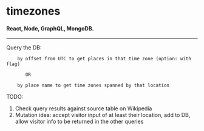 # timezones

#### React, Node, GraphQL, MongoDB.
-------------------------------------------------------------------------------

Query the DB:

```
    by offset from UTC to get places in that time zone (option: with flag)

       OR
    
    by place name to get time zones spanned by that location
```

TODO:

1.  Check query results against source table on Wikipedia
2.  Mutation idea: accept visitor input of at least their location, add to DB, allow visitor info to be returned in the other queries